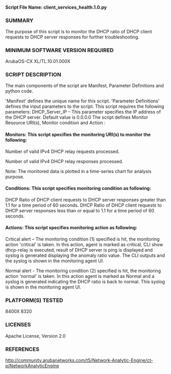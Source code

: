 #### Script File Name: client\_services\_health.1.0.py 

### SUMMARY
The purpose of this script is to monitor the DHCP ratio of DHCP client requests to DHCP server responses for further troubleshooting.   

### MINIMUM SOFTWARE VERSION REQUIRED
ArubaOS-CX XL/TL.10.01.000X

### SCRIPT DESCRIPTION
The main components of the script are Manifest, Parameter Definitions and python code.  

'Manifest' defines the unique name for this script.
'Parameter Definitions' defines the input parameters to the script. This script requires the following parameters: 
DHCP_Server_IP – This parameter specifies the IP address of the DHCP server. Default value is 0.0.0.0
The script defines Monitor Resource URI(s), Monitor condition and Action : 

#### Monitors:  This script specifies the monitoring URI(s) to monitor the following:  
Number of valid IPv4 DHCP relay requests processed.

Number of valid IPv4 DHCP relay responses processed. 

Note: The monitored data is plotted in a time-series chart for analysis purpose.  

#### Conditions:  This script specifies monitoring condition as following:
DHCP Ratio of DHCP client requests to DHCP server responses greater than 1.1 for a time period of 60 seconds.
DHCP Ratio of DHCP client requests to DHCP server responses less than or equal to 1.1 for a time period of 60 seconds.
 
#### Actions:  This script specifies  monitoring action as following:  

Critical alert – The monitoring condition (1) specified is hit, the monitoring action 'critical' is taken. In this action, agent is marked as critical, CLI show dhcp-relay is executed, result of DHCP server is ping is displayed and syslog is generated displaying the anomaly ratio value. The CLI outputs and the syslog is shown in the monitoring agent UI. 

Normal alert -  The monitoring condition (2) specified is hit, the monitoring action 'normal' is taken. In this action agent is marked as Normal and a syslog is generated indicating the DHCP ratio is back to normal. This syslog is shown in the monitoring agent UI.

### PLATFORM(S) TESTED
8400X
8320

### LICENSES
Apache License, Version 2.0

### REFERENCES
http://community.arubanetworks.com/t5/Network-Analytic-Engine/ct-p/NetworkAnalyticEngine
